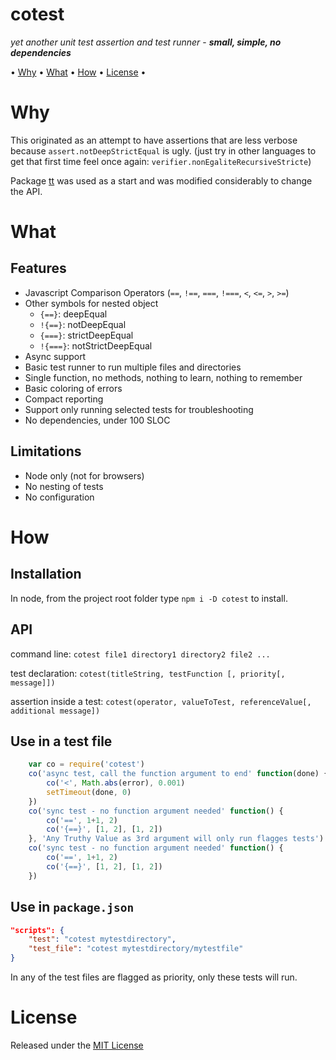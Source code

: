 <!-- markdownlint-disable MD004 MD007 MD010 MD041	MD022 MD024	MD032 -->
# cotest

*yet another unit test assertion and test runner* -
***small, simple, no dependencies***

• [Why](#Why) • [What](#What) • [How](#How) • [License](#license) •

# Why

This originated as an attempt to have assertions that are less verbose because `assert.notDeepStrictEqual` is ugly.
(just try in other languages to get that first time feel once again: `verifier.nonEgaliteRecursiveStricte`)

Package [tt](https://www.npmjs.com/package/tt) was used as a start and was modified considerably to change the API.

# What

## Features

* Javascript Comparison Operators (`==`, `!==`, `===`, `!===`, `<`, `<=`, `>`, `>=`)
* Other symbols for nested object
	* `{==}`: deepEqual
	* `!{==}`: notDeepEqual
	* `{===}`: strictDeepEqual
	* `!{===}`: notStrictDeepEqual
* Async support
* Basic test runner to run multiple files and directories
* Single function, no methods, nothing to learn, nothing to remember
* Basic coloring of errors
* Compact reporting
* Support only running selected tests for troubleshooting
* No dependencies, under 100 SLOC

## Limitations

* Node only (not for browsers)
* No nesting of tests
* No configuration

# How

## Installation

In node, from the project root folder type `npm i -D cotest` to install.

## API

command line: `cotest file1 directory1 directory2 file2 ...`

test declaration: `cotest(titleString, testFunction [, priority[, message]])`

assertion inside a test: `cotest(operator, valueToTest, referenceValue[, additional message])`

## Use in a test file

```javascript
	var co = require('cotest')
	co('async test, call the function argument to end' function(done) {
		co('<', Math.abs(error), 0.001)
		setTimeout(done, 0)
	})
	co('sync test - no function argument needed' function() {
		co('==', 1+1, 2)
		co('{==}', [1, 2], [1, 2])
	}, 'Any Truthy Value as 3rd argument will only run flagges tests')
	co('sync test - no function argument needed' function() {
		co('==', 1+1, 2)
		co('{==}', [1, 2], [1, 2])
	})
```

## Use in `package.json`

```json
"scripts": {
	"test": "cotest mytestdirectory",
	"test_file": "cotest mytestdirectory/mytestfile"
}
```

In any of the test files are flagged as priority, only these tests will run.

# License

Released under the [MIT License](http://www.opensource.org/licenses/MIT)
